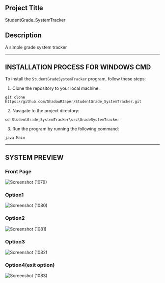 ## Project Title
StudentGrade_SystemTracker


## Description
A simple grade system tracker


-----------------------------------
## INSTALLATION PROCESS FOR WINDOWS CMD
To install the `StudentGradeSystemTracker` program, follow these steps:

1. Clone the repository to your local machine:
```
git clone https://github.com/ShadowR3aper/StudentGrade_SystemTracker.git
```
2. Navigate to the project directory:
```
cd StudentGrade_SystemTracker\src\GradeSystemTracker
```
3. Run the program by running the following command:
```
java Main
```
---------------------------------

## SYSTEM PREVIEW
### Front Page
![Screenshot (1079)](https://github.com/ShadowR3aper/StudentGrade_SystemTracker/assets/123635909/778fabf0-7510-4eeb-85e0-8ebf659ee019)


### Option1
![Screenshot (1080)](https://github.com/ShadowR3aper/StudentGrade_SystemTracker/assets/123635909/806c4413-141a-4d6e-9017-c81eb7b99d94)

### Option2
![Screenshot (1081)](https://github.com/ShadowR3aper/StudentGrade_SystemTracker/assets/123635909/5015c3ca-34c2-467e-8441-eb5f45a7e4dd)

### Option3
![Screenshot (1082)](https://github.com/ShadowR3aper/StudentGrade_SystemTracker/assets/123635909/9585ba78-a040-4692-b20d-806de659d48a)

### Option4(exit option)
![Screenshot (1083)](https://github.com/ShadowR3aper/StudentGrade_SystemTracker/assets/123635909/a383e28a-687c-491f-b9ab-f987b8cbfb5f)






